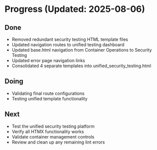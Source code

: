 # Progress (Updated: 2025-08-06)

## Done

- Removed redundant security testing HTML template files
- Updated navigation routes to unified testing dashboard
- Updated base.html navigation from Container Operations to Security Testing
- Updated error page navigation links
- Consolidated 4 separate templates into unified_security_testing.html

## Doing

- Validating final route configurations
- Testing unified template functionality

## Next

- Test the unified security testing platform
- Verify all HTMX functionality works
- Validate container management controls
- Review and clean up any remaining lint errors
